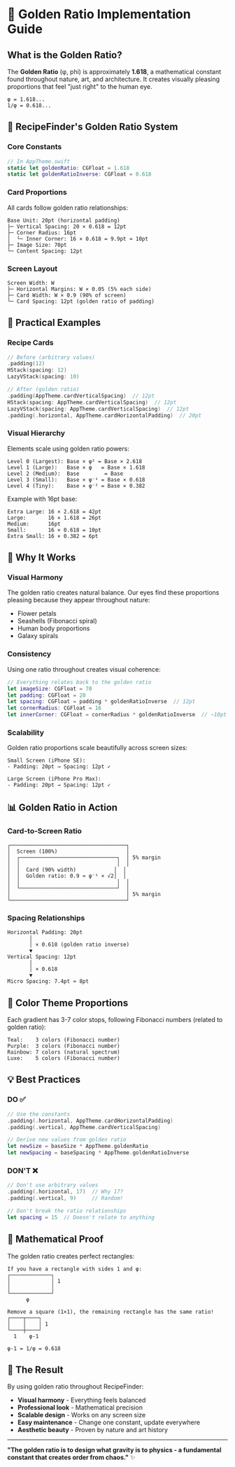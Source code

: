 # 📐 Golden Ratio Implementation Guide

## What is the Golden Ratio?

The **Golden Ratio** (φ, phi) is approximately **1.618**, a mathematical constant found throughout nature, art, and architecture. It creates visually pleasing proportions that feel "just right" to the human eye.

```
φ = 1.618...
1/φ = 0.618...
```

## 🎨 RecipeFinder's Golden Ratio System

### Core Constants

```swift
// In AppTheme.swift
static let goldenRatio: CGFloat = 1.618
static let goldenRatioInverse: CGFloat = 0.618
```

### Card Proportions

All cards follow golden ratio relationships:

```
Base Unit: 20pt (horizontal padding)
├─ Vertical Spacing: 20 × 0.618 = 12pt
├─ Corner Radius: 16pt
│  └─ Inner Corner: 16 × 0.618 = 9.9pt ≈ 10pt
├─ Image Size: 70pt
└─ Content Spacing: 12pt
```

### Screen Layout

```
Screen Width: W
├─ Horizontal Margins: W × 0.05 (5% each side)
├─ Card Width: W × 0.9 (90% of screen)
└─ Card Spacing: 12pt (golden ratio of padding)
```

## 📱 Practical Examples

### Recipe Cards
```swift
// Before (arbitrary values)
.padding(12)
HStack(spacing: 12)
LazyVStack(spacing: 10)

// After (golden ratio)
.padding(AppTheme.cardVerticalSpacing)  // 12pt
HStack(spacing: AppTheme.cardVerticalSpacing)  // 12pt
LazyVStack(spacing: AppTheme.cardVerticalSpacing)  // 12pt
.padding(.horizontal, AppTheme.cardHorizontalPadding)  // 20pt
```

### Visual Hierarchy

Elements scale using golden ratio powers:

```
Level 0 (Largest): Base × φ² = Base × 2.618
Level 1 (Large):   Base × φ   = Base × 1.618
Level 2 (Medium):  Base        = Base
Level 3 (Small):   Base × φ⁻¹ = Base × 0.618
Level 4 (Tiny):    Base × φ⁻² = Base × 0.382
```

Example with 16pt base:
```
Extra Large: 16 × 2.618 = 42pt
Large:       16 × 1.618 = 26pt
Medium:      16pt
Small:       16 × 0.618 = 10pt
Extra Small: 16 × 0.382 = 6pt
```

## 🎯 Why It Works

### Visual Harmony
The golden ratio creates natural balance. Our eyes find these proportions pleasing because they appear throughout nature:
- Flower petals
- Seashells (Fibonacci spiral)
- Human body proportions
- Galaxy spirals

### Consistency
Using one ratio throughout creates visual coherence:
```swift
// Everything relates back to the golden ratio
let imageSize: CGFloat = 70
let padding: CGFloat = 20
let spacing: CGFloat = padding * goldenRatioInverse  // 12pt
let cornerRadius: CGFloat = 16
let innerCorner: CGFloat = cornerRadius * goldenRatioInverse  // ~10pt
```

### Scalability
Golden ratio proportions scale beautifully across screen sizes:
```
Small Screen (iPhone SE):
- Padding: 20pt → Spacing: 12pt ✓

Large Screen (iPhone Pro Max):
- Padding: 20pt → Spacing: 12pt ✓
```

## 📊 Golden Ratio in Action

### Card-to-Screen Ratio

```
┌─────────────────────────────────────┐
│  Screen (100%)                      │
│  ┌───────────────────────────────┐  │ 5% margin
│  │                               │  │
│  │  Card (90% width)            │  │
│  │  Golden ratio: 0.9 ≈ φ⁻¹ × √2│  │
│  │                               │  │
│  └───────────────────────────────┘  │
│                                     │ 5% margin
└─────────────────────────────────────┘
```

### Spacing Relationships

```
Horizontal Padding: 20pt
       │
       │ × 0.618 (golden ratio inverse)
       ▼
Vertical Spacing: 12pt
       │
       │ × 0.618
       ▼
Micro Spacing: 7.4pt ≈ 8pt
```

## 🎨 Color Theme Proportions

Each gradient has 3-7 color stops, following Fibonacci numbers (related to golden ratio):

```
Teal:    3 colors (Fibonacci number)
Purple:  3 colors (Fibonacci number)
Rainbow: 7 colors (natural spectrum)
Luxe:    5 colors (Fibonacci number)
```

## 💡 Best Practices

### DO ✅
```swift
// Use the constants
.padding(.horizontal, AppTheme.cardHorizontalPadding)
.padding(.vertical, AppTheme.cardVerticalSpacing)

// Derive new values from golden ratio
let newSize = baseSize * AppTheme.goldenRatio
let newSpacing = baseSpacing * AppTheme.goldenRatioInverse
```

### DON'T ❌
```swift
// Don't use arbitrary values
.padding(.horizontal, 17)  // Why 17?
.padding(.vertical, 9)     // Random!

// Don't break the ratio relationships
let spacing = 15  // Doesn't relate to anything
```

## 📐 Mathematical Proof

The golden ratio creates perfect rectangles:

```
If you have a rectangle with sides 1 and φ:
┌─────────────┐
│             │ 1
│             │
└─────────────┘
      φ

Remove a square (1×1), the remaining rectangle has the same ratio!
┌────┬────┐
│    │    │ 1
└────┼────┘
  1    φ-1

φ-1 = 1/φ = 0.618
```

## 🌟 The Result

By using golden ratio throughout RecipeFinder:
- **Visual harmony** - Everything feels balanced
- **Professional look** - Mathematical precision
- **Scalable design** - Works on any screen size
- **Easy maintenance** - Change one constant, update everywhere
- **Aesthetic beauty** - Proven by nature and art history

---

**"The golden ratio is to design what gravity is to physics - a fundamental constant that creates order from chaos."** ✨
